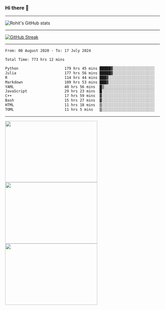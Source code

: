 ### Hi there 👋

<hr/>

![Rohit's GitHub stats](https://github-readme-stats.vercel.app/api?username=RohitRathore1&show_icons=true&theme=transparent)

<hr/>

[![GitHub Streak](http://github-readme-streak-stats.herokuapp.com?user=RohitRathore1&theme=dark&mode=weekly)](https://git.io/streak-stats)

<hr/>

<!--START_SECTION:waka-->

```txt
From: 08 August 2020 - To: 17 July 2024

Total Time: 773 hrs 12 mins

Python                     179 hrs 45 mins █████▓░░░░░░░░░░░░░░░░░░░   23.25 %
Julia                      177 hrs 56 mins █████▓░░░░░░░░░░░░░░░░░░░   23.01 %
R                          114 hrs 44 mins ███▓░░░░░░░░░░░░░░░░░░░░░   14.84 %
Markdown                   109 hrs 53 mins ███▓░░░░░░░░░░░░░░░░░░░░░   14.21 %
YAML                       40 hrs 56 mins  █▒░░░░░░░░░░░░░░░░░░░░░░░   05.30 %
JavaScript                 29 hrs 23 mins  █░░░░░░░░░░░░░░░░░░░░░░░░   03.80 %
C++                        17 hrs 59 mins  ▓░░░░░░░░░░░░░░░░░░░░░░░░   02.33 %
Bash                       15 hrs 27 mins  ▓░░░░░░░░░░░░░░░░░░░░░░░░   02.00 %
HTML                       11 hrs 18 mins  ▒░░░░░░░░░░░░░░░░░░░░░░░░   01.46 %
TOML                       11 hrs 5 mins   ▒░░░░░░░░░░░░░░░░░░░░░░░░   01.43 %
```

<!--END_SECTION:waka-->

<hr/>

<p>
  <img src="https://wakatime.com/share/@TeAmp0is0N/0205e68a-e5ed-48bf-b870-3c94c1fa77d3.svg" width="300" height="200">
  <img src="https://wakatime.com/share/@TeAmp0is0N/3935ee43-08a3-493e-8b95-60c1f9204b15.svg" width="300" height="200">
  <img src="https://wakatime.com/share/@TeAmp0is0N/8717aacc-7340-44e0-abb1-987dc9823fcd.svg" width="300" height="200">
</p>




